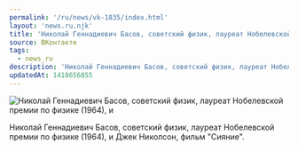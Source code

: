 ```yaml
---
permalink: '/ru/news/vk-1835/index.html'
layout: 'news.ru.njk'
title: 'Николай Геннадиевич Басов, советский физик, лауреат Нобелевской премии по физике (1964), и Джек'
source: ВКонтакте
tags:
  - news_ru
description: 'Николай Геннадиевич Басов, советский физик, лауреат Нобелевской премии по физике (1964), и'
updatedAt: 1418656855
---
```

![Николай Геннадиевич Басов, советский физик, лауреат Нобелевской премии по физике (1964), и](https://sun9-26.userapi.com/impf/c622327/v622327833/dd95/bkw9Ihcg710.jpg?size=640x360&quality=96&proxy=1&sign=21170bba6175fb23e83f729559de9327&c_uniq_tag=mixB21Im4Ut5EO6obq5UyW5gn2vx3lvJtB-qlpXoTlc&type=album)

Николай Геннадиевич Басов, советский физик, лауреат Нобелевской премии по физике (1964), и Джек Николсон, фильм "Сияние".

